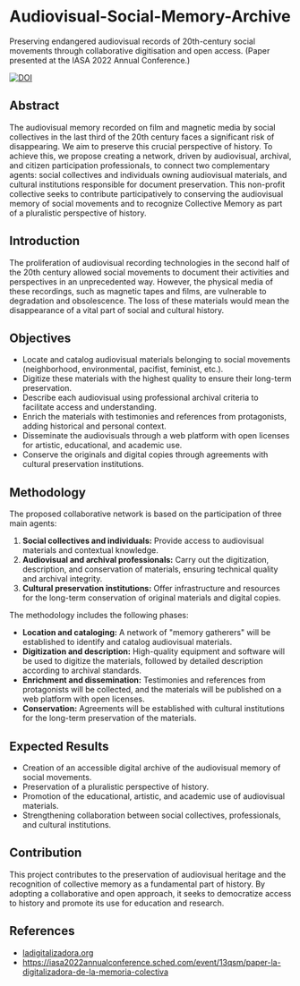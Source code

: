 # Audiovisual-Social-Memory-Archive
Preserving endangered audiovisual records of 20th-century social movements through collaborative digitisation and open access.
(Paper presented at the IASA 2022 Annual Conference.)

[![DOI](https://zenodo.org/badge/DOI/10.5281/zenodo.15038162.svg)](https://doi.org/10.5281/zenodo.15038162)


## Abstract

The audiovisual memory recorded on film and magnetic media by social collectives in the last third of the 20th century faces a significant risk of disappearing. We aim to preserve this crucial perspective of history. To achieve this, we propose creating a network, driven by audiovisual, archival, and citizen participation professionals, to connect two complementary agents: social collectives and individuals owning audiovisual materials, and cultural institutions responsible for document preservation. This non-profit collective seeks to contribute participatively to conserving the audiovisual memory of social movements and to recognize Collective Memory as part of a pluralistic perspective of history.

## Introduction

The proliferation of audiovisual recording technologies in the second half of the 20th century allowed social movements to document their activities and perspectives in an unprecedented way. However, the physical media of these recordings, such as magnetic tapes and films, are vulnerable to degradation and obsolescence. The loss of these materials would mean the disappearance of a vital part of social and cultural history.

## Objectives

* Locate and catalog audiovisual materials belonging to social movements (neighborhood, environmental, pacifist, feminist, etc.).
* Digitize these materials with the highest quality to ensure their long-term preservation.
* Describe each audiovisual using professional archival criteria to facilitate access and understanding.
* Enrich the materials with testimonies and references from protagonists, adding historical and personal context.
* Disseminate the audiovisuals through a web platform with open licenses for artistic, educational, and academic use.
* Conserve the originals and digital copies through agreements with cultural preservation institutions.

## Methodology

The proposed collaborative network is based on the participation of three main agents:

1.  **Social collectives and individuals:** Provide access to audiovisual materials and contextual knowledge.
2.  **Audiovisual and archival professionals:** Carry out the digitization, description, and conservation of materials, ensuring technical quality and archival integrity.
3.  **Cultural preservation institutions:** Offer infrastructure and resources for the long-term conservation of original materials and digital copies.

The methodology includes the following phases:

* **Location and cataloging:** A network of "memory gatherers" will be established to identify and catalog audiovisual materials.
* **Digitization and description:** High-quality equipment and software will be used to digitize the materials, followed by detailed description according to archival standards.
* **Enrichment and dissemination:** Testimonies and references from protagonists will be collected, and the materials will be published on a web platform with open licenses.
* **Conservation:** Agreements will be established with cultural institutions for the long-term preservation of the materials.

## Expected Results

* Creation of an accessible digital archive of the audiovisual memory of social movements.
* Preservation of a pluralistic perspective of history.
* Promotion of the educational, artistic, and academic use of audiovisual materials.
* Strengthening collaboration between social collectives, professionals, and cultural institutions.

## Contribution

This project contributes to the preservation of audiovisual heritage and the recognition of collective memory as a fundamental part of history. By adopting a collaborative and open approach, it seeks to democratize access to history and promote its use for education and research.

## References

* [ladigitalizadora.org](https://ladigitalizadora.org/)
* https://iasa2022annualconference.sched.com/event/13qsm/paper-la-digitalizadora-de-la-memoria-colectiva
